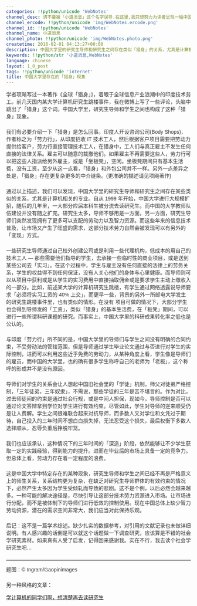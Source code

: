 ```yaml
---
categories: !!python/unicode 'WebNotes'
channel_desc: 请不要被「小道消息」这个名字误导.在这里,我只想努力为读者呈现一幅中国互联网的清明上河图.
channel_ercode: !!python/unicode 'img/WebNotes.ercode.png'
channel_id: !!python/unicode 'WebNotes'
channel_name: 小道消息
channel_photo: !!python/unicode 'img/WebNotes.photo.png'
createtime: 2016-02-01 04:13:27+00:00
description: 中国大学里的研究生导师和研究生之间存在类似「猎身」的关系，尤其是计算机相关的专业
keywords: !!python/str '小道消息,WebNotes'
language: chinese
layout: 1_0_post
tags: !!python/unicode 'internet'
title: 中国大学里存在的「猎身」现象
---
```

<div class="rich_media_content" id="js_content">
<p style="font-family: Avenir, sans-serif; border: 0px; margin-top: 2px; margin-bottom: 22px; outline: 0px; color: rgb(51, 51, 51); white-space: normal;">
         学者项飚写过一本著作《全球「猎身」》，着眼于全球信息产业浪潮中的印度技术劳工。前几天国内某大学计算机研究生跳楼事件，我在微博上写了一些评论，头脑中跳出了「猎身」这个词。中国大学里，研究生导师和学生之间也构成了这种「猎身」现象。
         <br/>
</p>
<p style="font-family: Avenir, sans-serif; border: 0px; margin-top: 2px; margin-bottom: 22px; outline: 0px; color: rgb(51, 51, 51); white-space: normal;">
         我们有必要介绍一下「猎身」是怎么回事。印度人开设咨询公司(Body Shops)，作者称之为「劳力行」，从印度招收 IT 技术工人，然后根据客户项目需要把劳动力提供给客户，劳力行直接管理技术工人，在猎身中，工人们与真正雇主不发生任何直接的法律关系。雇主可以随意的裁撤他们。如果雇主不再需要这些人，劳力行可以把这些人指派给另外雇主，或是「坐板凳」，空闲。坐板凳期间只有基本生活费，没有工资，至少从这一点看，「猎身」和外包公司并不一样。另外一点差异之处是，「猎身」存在更复杂更多的中介链条。(更准确的描述请见项飚著作)
        </p>
<p style="font-family: Avenir, sans-serif; border: 0px; margin-top: 2px; margin-bottom: 22px; outline: 0px; color: rgb(51, 51, 51); white-space: normal;">
         通过以上描述，我们可以发现，中国大学里的研究生导师和研究生之间存在某些类似的关系，尤其是计算机相关的专业。自从 1999 年开始，中国大学进行大规模扩招，随后的几年里，一大部分应届本科生被分流去读研究生。而中国的大学教师队伍建设并没有随之扩充。研究生太多，导师不够用是一方面，另一方面，研究生导师们突然发现拥有了更多可以支配的劳动力以及智力资源。而这些年来的信息技术普及，让市场又产生了旺盛的需求，这部分技术劳力自然会被发现可以有另外的「变现」方式。
        </p>
<p style="border: 0px; margin-top: 2px; margin-bottom: 22px; outline: 0px; white-space: normal;">
<span style="color: rgb(51, 51, 51); font-family: Avenir, sans-serif;">
          一些研究生导师通过自己校外创建公司或是利用一些代理机构，低成本的用自己的技术工人 — 那些需要他们指导的学生，去承接一些临时性的商业项目，或是送到某些公司去「实习」。在这个过程中，学生与雇主没有任何直接的法律上的劳务关系，学生的权益得不到任何保证，没有人关心他们的身体与心里健康。而导师则可以从项目中获利或是从学生的实习费用中直接抽取佣金或是要求学生主动上缴收入的一部分。比如，前述某大学的计算机研究生跳楼，有学生通过网络透露说导师要求「必须将实习工资的 40% 上交」，而更早一些，背景的另外一所邮电大学发生的研究生跳楼事件里，也有类似的情形。在没有
         </span>
<span style="color:#333333;font-family:Avenir, sans-serif">
          项目可做的情况下，大部分学生也会得到导师发的「工资」，类似「猎身」的基本生活费，在「板凳」期间，可以进行一些所谓科研课题的研究。而事实上，中国大学里的科研成果转化率之低也是公认的。
         </span>
</p>
<p style="font-family: Avenir, sans-serif; border: 0px; margin-top: 2px; margin-bottom: 22px; outline: 0px; color: rgb(51, 51, 51); white-space: normal;">
         与印度「劳力行」所不同的是，中国大学里的导师们与学生之间没有明确的合同约束，不受劳动法的管辖范围，但是导师通过学生毕业论文通过与否进行对学生的实际控制，进而可以利用这些近乎免费的劳动力，从某种角度上看，学生像是导师们的雇员，而中国的大学里，也的确有很多学生称呼自己的老师为「老板」，这个称呼的形成并不是没有原因。
        </p>
<p style="font-family: Avenir, sans-serif; border: 0px; margin-top: 2px; margin-bottom: 22px; outline: 0px; color: rgb(51, 51, 51); white-space: normal;">
         导师们对学生的关系会让人想起中国旧社会里的「学徒」机制，师父对徒弟严格控制，「三年徒弟，三年奴隶」，不需说，那些学徒的三年是苦不堪言的。作为对比，过去师徒间的约束是通过社会行规，或是中间人担保，现如今，导师控制是否可以通过论文答辩拿到学位对学生进行有效约束。尽管如此，学生对导师的逆来顺受仍是让人费解。学生之间很难联合起来对抗导师，而多数人又对学位和文凭过于期待，自己投入的三年时间不想白白损失掉，无法忍受这个损失，最后权衡下多数人选择顺从，忍辱负重后挣脱牢笼。
        </p>
<p style="font-family: Avenir, sans-serif; border: 0px; margin-top: 2px; margin-bottom: 22px; outline: 0px; color: rgb(51, 51, 51); white-space: normal;">
         我们也应该承认，这种情况下的三年时间的「深造」阶段，依然能够让不少学生获取一定的实践经验，得到能力的提升。进而在毕业后的市场上具备一定的竞争力。但总体上看，劳动力存在着一定程度的浪费。
        </p>
<p style="font-family: Avenir, sans-serif; border: 0px; margin-top: 2px; margin-bottom: 22px; outline: 0px; color: rgb(51, 51, 51); white-space: normal;">
         这是中国大学中特定存在的某种现象，研究生导师和学生之间已经不再是严格意义上的师生关系，关系结构更为复杂，在缺乏对研究生导师群体的有效约束的情况下，必然产生太多因为学生受倾轧而导致的悲剧。这不是个例，以后必然会越来越多。一种可能的解决途径是，尽快引导让这部分技术劳力资源进入市场。让市场进行分配，而不是被体制下的导师们进行低效的控制使用。现在中国总体上缺少智力劳动资源，潜在的需求空间非常大，我们应当对此保持乐观。
        </p>
<p style="font-family: Avenir, sans-serif; border: 0px; margin-top: 2px; margin-bottom: 22px; outline: 0px; color: rgb(51, 51, 51); white-space: normal;">
         后记：这不是一篇学术综述。缺少扎实的数据参考，对引用的文献记录也未做详细说明。有人感兴趣的话倒是可以就这个话题做一下调查研究，应该算是不错的社会学研究素材。如果真有人受了启发，记得回来感谢我。实在不行，我去读个社会学研究生吧…
        </p>
<hr style="font-family: Avenir, sans-serif; border-right-width: 0px; border-bottom-width: 0px; border-left-width: 0px; border-top-style: solid; border-top-color: rgb(234, 234, 234); height: 1px; margin-top: 1em; margin-bottom: 1em; color: rgb(51, 51, 51); white-space: normal;"/>
<p style="font-family: Avenir, sans-serif; border: 0px; margin-top: 2px; margin-bottom: 22px; outline: 0px; color: rgb(51, 51, 51); white-space: normal;">
         题图：© Ingram/Gaopinimages
        </p>
<p>
         另一种风格的文章：
        </p>
<p>
<a data_ue_src="http://mp.weixin.qq.com/s?__biz=MjM5ODIyMTE0MA==&amp;mid=402222479&amp;idx=1&amp;sn=a8633f61b178679cbe8e2329ffddfef3&amp;scene=21#wechat_redirect" href="http://mp.weixin.qq.com/s?__biz=MjM5ODIyMTE0MA==&amp;mid=402222479&amp;idx=1&amp;sn=a8633f61b178679cbe8e2329ffddfef3&amp;scene=21#wechat_redirect" target="_blank">
          学计算机的同学们啊，想清楚再去读研究生
         </a>
<br/>
</p>
</div>